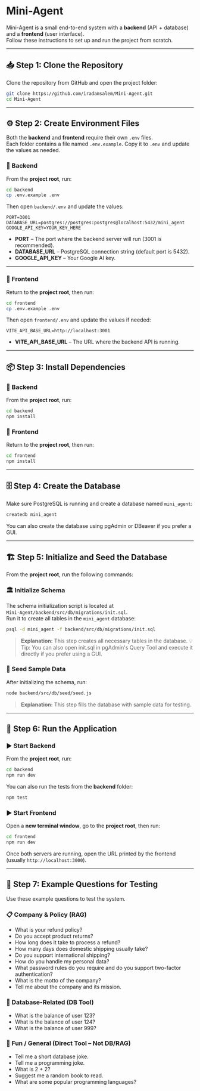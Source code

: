 # Mini-Agent  

Mini-Agent is a small end-to-end system with a **backend** (API + database) and a **frontend** (user interface).  
Follow these instructions to set up and run the project from scratch.

---

## 📥 Step 1: Clone the Repository  

Clone the repository from GitHub and open the project folder:

```bash
git clone https://github.com/iradamsalem/Mini-Agent.git
cd Mini-Agent
```

---

## ⚙️ Step 2: Create Environment Files  

Both the **backend** and **frontend** require their own `.env` files.  
Each folder contains a file named `.env.example`. Copy it to `.env` and update the values as needed.

### 🔧 Backend  

From the **project root**, run:

```bash
cd backend
cp .env.example .env
```

Then open `backend/.env` and update the values:

```env
PORT=3001
DATABASE_URL=postgres://postgres:postgres@localhost:5432/mini_agent
GOOGLE_API_KEY=YOUR_KEY_HERE
```

* **PORT** – The port where the backend server will run (3001 is recommended).
* **DATABASE_URL** – PostgreSQL connection string (default port is 5432).
* **GOOGLE_API_KEY** – Your Google AI key.

---

### 🔧 Frontend  

Return to the **project root**, then run:

```bash
cd frontend
cp .env.example .env
```

Then open `frontend/.env` and update the values if needed:

```env
VITE_API_BASE_URL=http://localhost:3001
```

* **VITE_API_BASE_URL** – The URL where the backend API is running.

---

## 📦 Step 3: Install Dependencies  

### 📂 Backend  
From the **project root**, run:

```bash
cd backend
npm install
```

### 📂 Frontend  
Return to the **project root**, then run:

```bash
cd frontend
npm install
```

---

## 🗄️ Step 4: Create the Database  

Make sure PostgreSQL is running and create a database named `mini_agent`:

```bash
createdb mini_agent
```

You can also create the database using pgAdmin or DBeaver if you prefer a GUI.

---

## 🏗️ Step 5: Initialize and Seed the Database  

From the **project root**, run the following commands:

### 🏛️ Initialize Schema  

The schema initialization script is located at  
`Mini-Agent/backend/src/db/migrations/init.sql`.  
Run it to create all tables in the `mini_agent` database:

```bash
psql -d mini_agent -f backend/src/db/migrations/init.sql
```

> **Explanation:** This step creates all necessary tables in the database.
💡 Tip: You can also open init.sql in pgAdmin's Query Tool and execute it directly if you prefer using a GUI.
### 🌱 Seed Sample Data  

After initializing the schema, run:

```bash
node backend/src/db/seed/seed.js
```

> **Explanation:** This step fills the database with sample data for testing.

---

## 🚀 Step 6: Run the Application  

### ▶️ Start Backend  

From the **project root**, run:

```bash
cd backend
npm run dev
```

You can also run the tests from the **backend** folder:

```bash
npm test
```

### ▶️ Start Frontend  

Open a **new terminal window**, go to the **project root**, then run:

```bash
cd frontend
npm run dev
```

Once both servers are running, open the URL printed by the frontend (usually `http://localhost:3000`).

---

## 🧪 Step 7: Example Questions for Testing  

Use these example questions to test the system.

### 📋 Company & Policy (RAG)  
* What is your refund policy?
* Do you accept product returns?
* How long does it take to process a refund?
* How many days does domestic shipping usually take?
* Do you support international shipping?
* How do you handle my personal data?
* What password rules do you require and do you support two-factor authentication?
* What is the motto of the company?
* Tell me about the company and its mission.

### 💾 Database-Related (DB Tool)  
* What is the balance of user 123?
* What is the balance of user 124?
* What is the balance of user 999?

### 🎲 Fun / General (Direct Tool – Not DB/RAG)  
* Tell me a short database joke.
* Tell me a programming joke.
* What is 2 + 2?
* Suggest me a random book to read.
* What are some popular programming languages?

